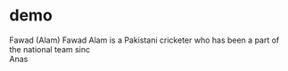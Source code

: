 # demo
Fawad (Alam)
Fawad Alam is a Pakistani cricketer who has been a part of the national team sinc
<br>
Anas
